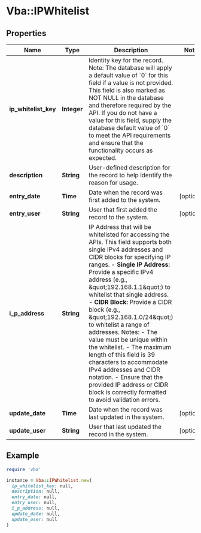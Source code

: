 # Vba::IPWhitelist

## Properties

| Name | Type | Description | Notes |
| ---- | ---- | ----------- | ----- |
| **ip_whitelist_key** | **Integer** | Identity key for the record.  Note: The database will apply a default value of &#x60;0&#x60; for this field if a value is not provided.  This field is also marked as NOT NULL in the database and therefore required by the API.  If you do not have a value for this field, supply the database default value of &#x60;0&#x60; to meet the API requirements and ensure that the functionality occurs as expected. |  |
| **description** | **String** | User-defined description for the record to help identify the reason for usage. |  |
| **entry_date** | **Time** | Date when the record was first added to the system. | [optional] |
| **entry_user** | **String** | User that first added the record to the system. | [optional] |
| **i_p_address** | **String** | IP Address that will be whitelisted for accessing the APIs. This field supports both single IPv4 addresses and CIDR blocks for specifying IP ranges.     - **Single IP Address:** Provide a specific IPv4 address (e.g., \&quot;192.168.1.1\&quot;) to whitelist that single address.  - **CIDR Block:** Provide a CIDR block (e.g., \&quot;192.168.1.0/24\&quot;) to whitelist a range of addresses.                 Notes:  - The value must be unique within the whitelist.  - The maximum length of this field is 39 characters to accommodate IPv4 addresses and CIDR notation.  - Ensure that the provided IP address or CIDR block is correctly formatted to avoid validation errors. |  |
| **update_date** | **Time** | Date when the record was last updated in the system. | [optional] |
| **update_user** | **String** | User that last updated the record in the system. | [optional] |

## Example

```ruby
require 'vba'

instance = Vba::IPWhitelist.new(
  ip_whitelist_key: null,
  description: null,
  entry_date: null,
  entry_user: null,
  i_p_address: null,
  update_date: null,
  update_user: null
)
```


